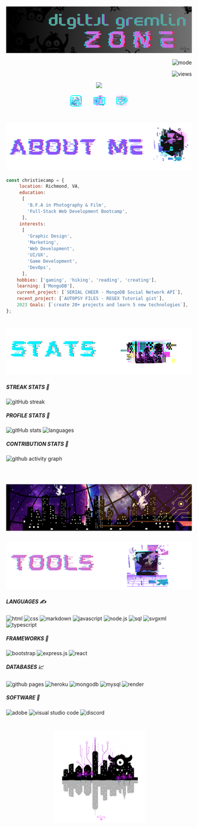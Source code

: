 ![banner](./gremlicious/header.png)

<p align="right">
  <img alt="mode" src="https://img.shields.io/badge/view-darkmode-black.svg?&logo=Github&logoColor=white" >
</p> 

<p align="right">
  <img alt="views" src="https://komarev.com/ghpvc/?username=christiecamp&style=flat-square&color=blueviolet" >
</p>


<p align="center">
  <img src="https://readme-typing-svg.demolab.com/?lines=hello+there+:);welcome+gremlins&center=true">
</p>

<p align="center">
  <a href="https://www.linkedin.com/in/christiecamphoto/"><img width="35px" alt="linkedin" title="linkedin" src="./gremlicious/linkedin.png"/></a>
  &#8287;&#8287;&#8287;&#8287;&#8287;
  <a href="https://dev.to/christiecamp"><img width="35px" alt="dev.to" title="christiecamp dev.to" src="./gremlicious/dev.png"></a>
  &#8287;&#8287;&#8287;&#8287;&#8287;
  <a href="https://ko-fi.com/christiecamp"><img width="35px" alt="ko-fi" title="buy me a coffee" src="./gremlicious/kofi.png"/></a>

#

### ![about](./gremlicious/1.png)

```javascript
const christiecamp = {
     location: Richmond, VA,
     education: 
      [
        'B.F.A in Photography & Film',
        'Full-Stack Web Development Bootcamp',
      ],
     interests: 
      [
        'Graphic Design', 
        'Marketing', 
        'Web Development', 
        'UI/UX', 
        'Game Development', 
        'DevOps',
      ],
    hobbies: ['gaming', 'hiking', 'reading', 'creating'],
    learning: ['MongoDB'],
    current_project: [`SERIAL CHEER - MongoDB Social Network API`],
    recent_project: [`AUTOPSY FILES - REGEX Tutorial gist`],
    2023 Goals: [`create 20+ projects and learn 5 new technologies`],
};
```

#

### ![stats](./gremlicious/2.png)

##### STREAK STATS 🤖
![gitHub streak](https://streak-stats.demolab.com/?user=christiecamp&theme=synthwave)

##### PROFILE STATS 👤
![gitHub stats](https://github-readme-stats.vercel.app/api?username=christiecamp&show_icons=true&theme=synthwave) 
![languages](https://github-readme-stats.vercel.app/api/top-langs?username=christiecamp&show_icons=true&locale=en&layout=compact&theme=synthwave)

##### CONTRIBUTION STATS 👥
![github activity graph](https://github-readme-activity-graph.vercel.app/graph?username=christiecamp&theme=synthwave)
<br>


##
<br>

![banner](./gremlicious/attack.png)

##

### ![tools](./gremlicious/3.png)

<!-- languages -->

##### LANGUAGES  ✍️

![html](https://img.shields.io/badge/HTML-E34F26.svg?logo=html5&logoColor=white)
![css](https://img.shields.io/badge/CSS-1572B6.svg?logo=css3&logoColor=white)
![markdown](https://img.shields.io/badge/Markdown-000000.svg?logo=markdown&logoColor=white)
![javascript](https://img.shields.io/badge/JavaScript-F7DF1E.svg?logo=javascript&logoColor=black)
![node.js](https://img.shields.io/badge/Node.js-43853D.svg?logo=node.js&logoColor=white)
![sql](https://custom-icon-badges.demolab.com/badge/SQL-025E8C.svg?logo=database&logoColor=white)
![svgxml](https://img.shields.io/badge/SVG%2BXML-e0982c.svg?logo=svg&logoColor=white)
![typescript](https://img.shields.io/badge/TypeScript-007ACC.svg?logo=typescript&logoColor=white)


<!-- frameworks -->

##### FRAMEWORKS 🧮

![bootstrap](https://img.shields.io/badge/Bootstrap-7952B3.svg?logo=bootstrap&logoColor=white)
![express.js](https://img.shields.io/badge/Express.js-404d59.svg?logo=express&logoColor=white)
![react](https://img.shields.io/badge/React-20232a.svg?logo=react&logoColor=%2361DAFB)

<!-- databases -->

##### DATABASES 📈

![github pages](https://img.shields.io/badge/GitHub%20Pages-327FC7.svg?logo=github&logoColor=white)
![heroku](https://img.shields.io/badge/Heroku-430098.svg?logo=heroku&logoColor=white)
![mongodb](https://img.shields.io/badge/MongoDB-4ea94b.svg?logo=mongodb&logoColor=white)
![mysql](https://img.shields.io/badge/MySQL-00f.svg?logo=mysql&logoColor=white)
![render](https://img.shields.io/badge/Render-00979D.svg?logo=render&logoColor=white)


<!-- software -->

##### SOFTWARE 💾

![adobe](https://img.shields.io/badge/Adobe-FF0000.svg?logo=adobe&logoColor=white)
![visual studio code](https://img.shields.io/badge/Visual%20Studio%20Code-0078d7.svg?logo=visual-studio-code&logoColor=white)
![discord](https://img.shields.io/badge/-Discord-5865F2.svg?logo=discord&logoColor=white)


#

<p align="center">
<a href="https://www.christiecamp.com"><img height= 250px src ="./gremlicious/logo.png"></a>
</p>

